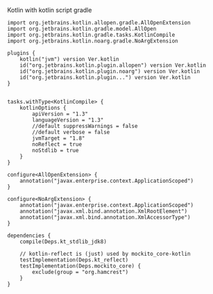Kotlin with kotlin script gradle

	import org.jetbrains.kotlin.allopen.gradle.AllOpenExtension
	import org.jetbrains.kotlin.gradle.model.AllOpen
	import org.jetbrains.kotlin.gradle.tasks.KotlinCompile
	import org.jetbrains.kotlin.noarg.gradle.NoArgExtension
	
	plugins {
		kotlin("jvm") version Ver.kotlin
		id("org.jetbrains.kotlin.plugin.allopen") version Ver.kotlin
		id("org.jetbrains.kotlin.plugin.noarg") version Ver.kotlin
		id("org.jetbrains.kotlin.plugin...") version Ver.kotlin
	}
	
	
	tasks.withType<KotlinCompile> {
		kotlinOptions {
			apiVersion = "1.3"
			languageVersion = "1.3"
			//default suppressWarnings = false
			//default verbose = false
			jvmTarget = "1.8"
			noReflect = true
			noStdlib = true
		}
	}
	
	configure<AllOpenExtension> {
		annotation("javax.enterprise.context.ApplicationScoped")
	}
	
	configure<NoArgExtension> {
		annotation("javax.enterprise.context.ApplicationScoped")
		annotation("javax.xml.bind.annotation.XmlRootElement")
		annotation("javax.xml.bind.annotation.XmlAccessorType")
	}
	
	dependencies {
		compile(Deps.kt_stdlib_jdk8)
	
		// kotlin-reflect is (just) used by mockito_core-kotlin
		testImplementation(Deps.kt_reflect)
		testImplementation(Deps.mockito_core) {
			exclude(group = "org.hamcrest")
		}
	}
